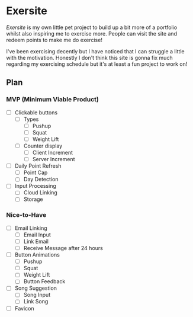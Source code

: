 # Exersite

*Exersite* is my own little pet project to build up a bit more of a portfolio whilst also inspiring me to exercise more. People can visit the site and redeem points to make me do exercise!

I've been exercising decently but I have noticed that I can struggle a little with the motivation. Honestly I don't think this site is gonna fix much regarding my exercising schedule but it's at least a fun project to work on!

## Plan

### MVP (Minimum Viable Product)

- [ ] Clickable buttons
  - [ ] Types
    - [ ] Pushup
    - [ ] Squat
    - [ ] Weight Lift
  - [ ] Counter display
    - [ ] Client Increment
    - [ ] Server Increment
- [ ] Daily Point Refresh
  - [ ] Point Cap
  - [ ] Day Detection
- [ ] Input Processing
  - [ ] Cloud Linking
  - [ ] Storage

### Nice-to-Have

- [ ] Email Linking
  - [ ] Email Input
  - [ ] Link Email
  - [ ] Receive Message after 24 hours
- [ ] Button Animations
  - [ ] Pushup
  - [ ] Squat
  - [ ] Weight Lift
  - [ ] Button Feedback
- [ ] Song Suggestion
  - [ ] Song Input
  - [ ] Link Song
- [ ] Favicon
